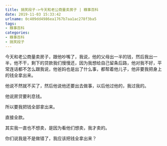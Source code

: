 ```yaml
---
title: 搞笑段子->今天和老公商量卖房子 | 糗事百科
date: 2019-11-03 15:33:42
urlname: 0c409dd4986ea1767b7aa1ac278f3ba5
tags: 
- 糗事百科
categories:
- 糗事百科
- 搞笑段子
---
```

今天和老公商量卖房子，跟他吵嘴了，我说，他的父母出一半的钱，然后我出一半，他不干，剩下的贷款我们慢慢还，因为我想给自己留条后路，他对我不好，平常连话都不怎么跟我说，他爸妈也是出了什么事，都帮着他儿子，他非要我把身上的钱全拿出来。

他说不然就不买了，然后他说他还要出去做事，以后他过他的，我过我的。

他说房贷要利息钱。

所以要我把钱全部拿出来。

直接全款。

其实我一直也不想卖，是因为看他们想卖，我才卖的。

你们说我是不是做错了，我应该把钱全拿出来？


